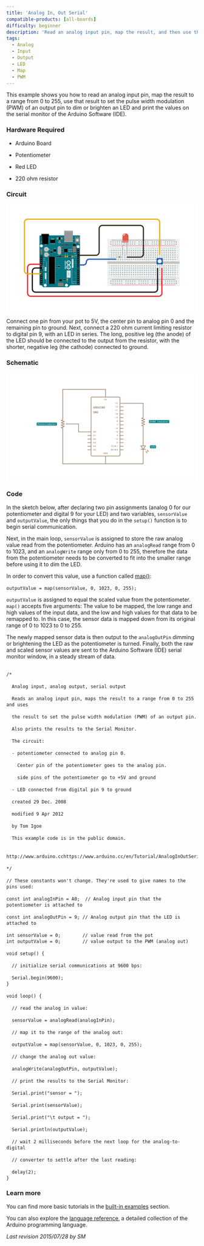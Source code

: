 ```yaml
---
title: 'Analog In, Out Serial'
compatible-products: [all-boards]
difficulty: beginner
description: 'Read an analog input pin, map the result, and then use that data to dim or brighten an LED.'
tags: 
  - Analog
  - Input
  - Output
  - LED
  - Map
  - PWM
---
```


This example shows you how to read an analog input pin, map the result to a range from 0 to 255, use that result to set the pulse width modulation (PWM) of an output pin to dim or brighten an LED and print the values on the serial monitor of the Arduino Software (IDE).

### Hardware Required

- Arduino Board

- Potentiometer

- Red LED

- 220 ohm resistor

### Circuit

![](assets/circuit.png)


Connect one pin from your pot to 5V, the center pin to analog pin 0 and the remaining pin to ground. Next, connect a 220 ohm current limiting resistor to digital pin 9, with an LED in series. The long, positive leg (the anode) of the LED should be connected to the output from the resistor, with the shorter, negative leg (the cathode) connected to ground.

### Schematic

![](assets/schematic.png)

### Code

In the sketch below, after declaring two pin assignments (analog 0 for our potentiometer and digital 9 for your LED)  and two variables, `sensorValue` and `outputValue`,  the only things that you do in the `setup()` function is to begin serial communication.

Next, in the main loop, `sensorValue` is assigned to store the raw analog value read from the potentiometer. Arduino has an `analogRead` range from 0 to 1023, and an `analogWrite` range only from 0 to 255, therefore the data from the potentiometer needs to be converted to fit into the smaller range before using it to dim the LED.

In order to convert this value, use a function called [map()](https://www.arduino.cc/reference/en/language/functions/math/map/):

`outputValue = map(sensorValue, 0, 1023, 0, 255);`

`outputValue` is assigned to equal the scaled value from the potentiometer. `map()` accepts five arguments: The value to be mapped, the low range and high values of the input data, and the low and high values for that data to be remapped to. In this case, the sensor data is mapped down from its original range of 0 to 1023 to 0 to 255.

The newly mapped sensor data is then output to the `analogOutPin` dimming or brightening the LED as the potentiometer is turned. Finally, both the raw and scaled sensor values are sent to the Arduino Software (IDE) serial monitor window, in a steady stream of data.

```arduino

/*

  Analog input, analog output, serial output

  Reads an analog input pin, maps the result to a range from 0 to 255 and uses

  the result to set the pulse width modulation (PWM) of an output pin.

  Also prints the results to the Serial Monitor.

  The circuit:

  - potentiometer connected to analog pin 0.

    Center pin of the potentiometer goes to the analog pin.

    side pins of the potentiometer go to +5V and ground

  - LED connected from digital pin 9 to ground

  created 29 Dec. 2008

  modified 9 Apr 2012

  by Tom Igoe

  This example code is in the public domain.

  http://www.arduino.cchttps://www.arduino.cc/en/Tutorial/AnalogInOutSerial

*/

// These constants won't change. They're used to give names to the pins used:

const int analogInPin = A0;  // Analog input pin that the potentiometer is attached to

const int analogOutPin = 9; // Analog output pin that the LED is attached to

int sensorValue = 0;        // value read from the pot
int outputValue = 0;        // value output to the PWM (analog out)

void setup() {

  // initialize serial communications at 9600 bps:

  Serial.begin(9600);
}

void loop() {

  // read the analog in value:

  sensorValue = analogRead(analogInPin);

  // map it to the range of the analog out:

  outputValue = map(sensorValue, 0, 1023, 0, 255);

  // change the analog out value:

  analogWrite(analogOutPin, outputValue);

  // print the results to the Serial Monitor:

  Serial.print("sensor = ");

  Serial.print(sensorValue);

  Serial.print("\t output = ");

  Serial.println(outputValue);

  // wait 2 milliseconds before the next loop for the analog-to-digital

  // converter to settle after the last reading:

  delay(2);
}
```

### Learn more

You can find more basic tutorials in the [built-in examples](/built-in-examples) section.

You can also explore the [language reference](https://www.arduino.cc/reference/en/), a detailed collection of the Arduino programming language.

*Last revision 2015/07/28 by SM*